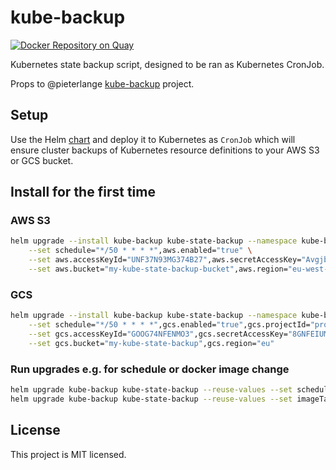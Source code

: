 kube-backup
===========
[![Docker Repository on Quay](https://quay.io/repository/stackpoint/kube-state-backup/status "Docker Repository on Quay")](https://quay.io/repository/stackpoint/kube-state-backup)

Kubernetes state backup script, designed to be ran as Kubernetes CronJob.

Props to @pieterlange [kube-backup](https://github.com/pieterlange/kube-backup) project.

Setup
-----
Use the Helm [chart](helm) and deploy it to Kubernetes as `CronJob` which will ensure cluster backups of Kubernetes resource definitions to your AWS S3 or GCS bucket.

Install for the first time
--------------------------
### AWS S3
```bash
helm upgrade --install kube-backup kube-state-backup --namespace kube-backup \
    --set schedule="*/50 * * * *",aws.enabled="true" \
    --set aws.accessKeyId="UNF37N93MG374B27",aws.secretAccessKey="AvgjbYndf9TMF8Y3F3J993TMTJ2309T" \
    --set aws.bucket="my-kube-state-backup-bucket",aws.region="eu-west-2"
```

### GCS
```bash
helm upgrade --install kube-backup kube-state-backup --namespace kube-backup \
    --set schedule="*/50 * * * *",gcs.enabled="true",gcs.projectId="project-123" \
    --set gcs.accessKeyId="GOOG74NFENMO3",gcs.secretAccessKey="8GNFEIUMFEFNW7NRIQRJ38RNRQRRR8" \
    --set gcs.bucket="my-kube-state-backup",gcs.region="eu"
```

### Run upgrades e.g. for schedule or docker image change
```bash
helm upgrade kube-backup kube-state-backup --reuse-values --set schedule="*/30 * * * *"
helm upgrade kube-backup kube-state-backup --reuse-values --set imageTag="0.1.8"
```


License
-------
This project is MIT licensed.

